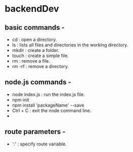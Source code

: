 # backendDev

## basic commands -
* cd : open a  directory.
* ls : lists all files and directories in the working directory.
* mkdir : create a folder.
* touch : create a simple file.
* rm : remove a file.
* rm -rf : remove a directory.


## node.js commands -
* node index.js : run the index.js file.
* npm init
* npm install 'packageName' --save
* Ctrl + C : exit the node command line.
* 



## route parameters -
* ':' : specify route variable.
